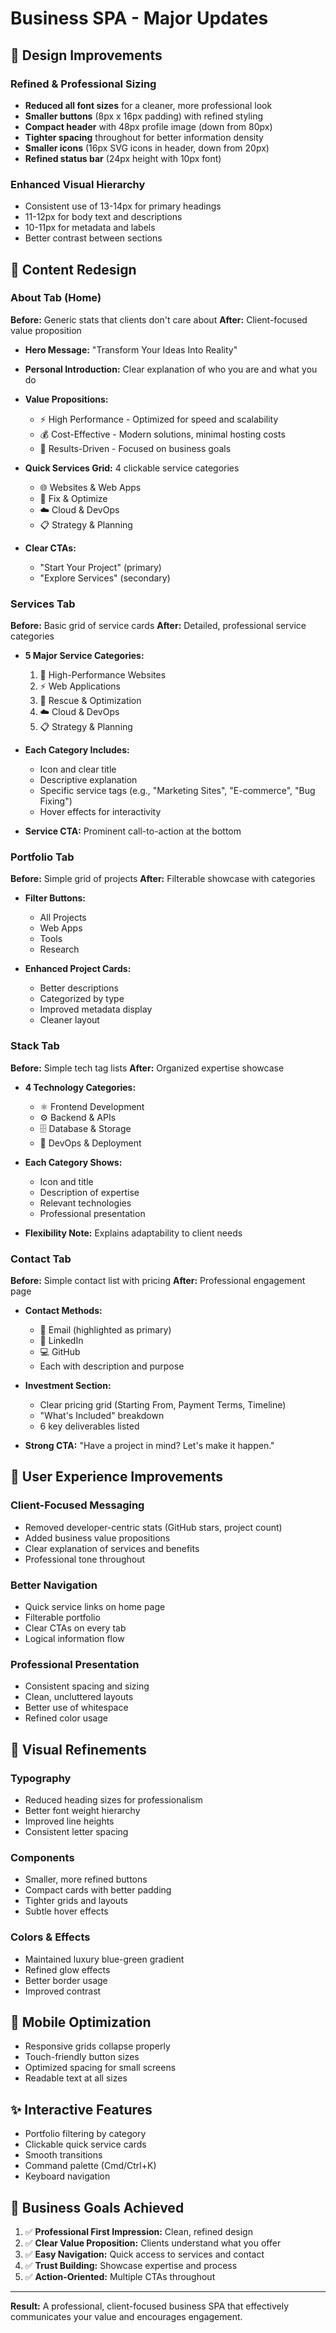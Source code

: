 # Business SPA - Major Updates

## 🎨 Design Improvements

### Refined & Professional Sizing
- **Reduced all font sizes** for a cleaner, more professional look
- **Smaller buttons** (8px x 16px padding) with refined styling
- **Compact header** with 48px profile image (down from 80px)
- **Tighter spacing** throughout for better information density
- **Smaller icons** (16px SVG icons in header, down from 20px)
- **Refined status bar** (24px height with 10px font)

### Enhanced Visual Hierarchy
- Consistent use of 13-14px for primary headings
- 11-12px for body text and descriptions
- 10-11px for metadata and labels
- Better contrast between sections

## 📄 Content Redesign

### About Tab (Home)
**Before:** Generic stats that clients don't care about
**After:** Client-focused value proposition

- **Hero Message:** "Transform Your Ideas Into Reality"
- **Personal Introduction:** Clear explanation of who you are and what you do
- **Value Propositions:**
  - ⚡ High Performance - Optimized for speed and scalability
  - 💰 Cost-Effective - Modern solutions, minimal hosting costs
  - 🎯 Results-Driven - Focused on business goals

- **Quick Services Grid:** 4 clickable service categories
  - 🌐 Websites & Web Apps
  - 🔧 Fix & Optimize
  - ☁️ Cloud & DevOps
  - 📋 Strategy & Planning

- **Clear CTAs:**
  - "Start Your Project" (primary)
  - "Explore Services" (secondary)

### Services Tab
**Before:** Basic grid of service cards
**After:** Detailed, professional service categories

- **5 Major Service Categories:**
  1. 🚀 High-Performance Websites
  2. ⚡ Web Applications
  3. 🔧 Rescue & Optimization
  4. ☁️ Cloud & DevOps
  5. 📋 Strategy & Planning

- **Each Category Includes:**
  - Icon and clear title
  - Descriptive explanation
  - Specific service tags (e.g., "Marketing Sites", "E-commerce", "Bug Fixing")
  - Hover effects for interactivity

- **Service CTA:** Prominent call-to-action at the bottom

### Portfolio Tab
**Before:** Simple grid of projects
**After:** Filterable showcase with categories

- **Filter Buttons:**
  - All Projects
  - Web Apps
  - Tools
  - Research

- **Enhanced Project Cards:**
  - Better descriptions
  - Categorized by type
  - Improved metadata display
  - Cleaner layout

### Stack Tab
**Before:** Simple tech tag lists
**After:** Organized expertise showcase

- **4 Technology Categories:**
  - ⚛️ Frontend Development
  - ⚙️ Backend & APIs
  - 🗄️ Database & Storage
  - 🚀 DevOps & Deployment

- **Each Category Shows:**
  - Icon and title
  - Description of expertise
  - Relevant technologies
  - Professional presentation

- **Flexibility Note:** Explains adaptability to client needs

### Contact Tab
**Before:** Simple contact list with pricing
**After:** Professional engagement page

- **Contact Methods:**
  - 📧 Email (highlighted as primary)
  - 💼 LinkedIn
  - 💻 GitHub
  - Each with description and purpose

- **Investment Section:**
  - Clear pricing grid (Starting From, Payment Terms, Timeline)
  - "What's Included" breakdown
  - 6 key deliverables listed

- **Strong CTA:** "Have a project in mind? Let's make it happen."

## 🎯 User Experience Improvements

### Client-Focused Messaging
- Removed developer-centric stats (GitHub stars, project count)
- Added business value propositions
- Clear explanation of services and benefits
- Professional tone throughout

### Better Navigation
- Quick service links on home page
- Filterable portfolio
- Clear CTAs on every tab
- Logical information flow

### Professional Presentation
- Consistent spacing and sizing
- Clean, uncluttered layouts
- Better use of whitespace
- Refined color usage

## 🎨 Visual Refinements

### Typography
- Reduced heading sizes for professionalism
- Better font weight hierarchy
- Improved line heights
- Consistent letter spacing

### Components
- Smaller, more refined buttons
- Compact cards with better padding
- Tighter grids and layouts
- Subtle hover effects

### Colors & Effects
- Maintained luxury blue-green gradient
- Refined glow effects
- Better border usage
- Improved contrast

## 📱 Mobile Optimization

- Responsive grids collapse properly
- Touch-friendly button sizes
- Optimized spacing for small screens
- Readable text at all sizes

## ✨ Interactive Features

- Portfolio filtering by category
- Clickable quick service cards
- Smooth transitions
- Command palette (Cmd/Ctrl+K)
- Keyboard navigation

## 🎯 Business Goals Achieved

1. ✅ **Professional First Impression:** Clean, refined design
2. ✅ **Clear Value Proposition:** Clients understand what you offer
3. ✅ **Easy Navigation:** Quick access to services and contact
4. ✅ **Trust Building:** Showcase expertise and process
5. ✅ **Action-Oriented:** Multiple CTAs throughout

---

**Result:** A professional, client-focused business SPA that effectively communicates your value and encourages engagement.

